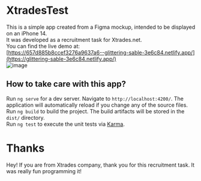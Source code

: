 # XtradesTest

This is a simple app created from a Figma mockup, intended to be displayed on an iPhone 14. <br/>
It was developed as a recruitment task for Xtrades.net. <br/>
You can find the live demo at: <br/>
[https://657d885b8ccef3276a9637a6--glittering-sable-3e6c84.netlify.app/](https://glittering-sable-3e6c84.netlify.app/)
<br/>
![image](https://github.com/Saracier/XtradesTest/assets/105667230/951449ce-e3c1-496c-a94b-f62e5dd5985a)

## How to take care with this app?

Run `ng serve` for a dev server. Navigate to `http://localhost:4200/`. The application will automatically reload if you change any of the source files.<br />
Run `ng build` to build the project. The build artifacts will be stored in the `dist/` directory.<br />
Run `ng test` to execute the unit tests via [Karma](https://karma-runner.github.io).<br />

# Thanks

Hey!
If you are from Xtrades company, thank you for this recruitment task. It was really fun programming it!
